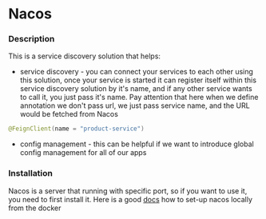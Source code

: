 # Nacos

### Description
This is a service discovery solution that helps:
* service discovery - you can connect your services to each other using this solution, once your service is started it can register itself within this service discovery solution by it's name, and if any other service wants to call it, you just pass it's name. Pay attention that here when we define annotation we don't pass url, we just pass service name, and the URL would be fetched from Nacos
```java
@FeignClient(name = "product-service")
```
* config management - this can be helpful if we want to introduce global config management for all of our apps

### Installation
Nacos is a server that running with specific port, so if you want to use it, you need to first install it. Here is a good [docs](https://nacos.io/en-us/docs/quick-start-docker.html) how to set-up nacos locally from the docker
